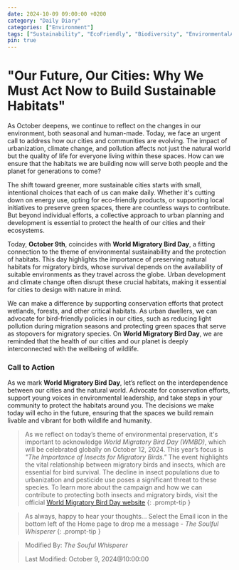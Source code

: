```yaml
---
date: 2024-10-09 09:00:00 +0200
category: "Daily Diary"
categories: ["Environment"]
tags: ["Sustainability", "EcoFriendly", "Biodiversity", "EnvironmentalAwareness", "HabitatProtection", "WorldMigratoryBirdDay", "YouthForThePlanet"]
pin: true
---
```


# "Our Future, Our Cities: Why We Must Act Now to Build Sustainable Habitats"

As October deepens, we continue to reflect on the changes in our environment, both seasonal and human-made. Today, we face an urgent call to address how our cities and communities are evolving. The impact of urbanization, climate change, and pollution affects not just the natural world but the quality of life for everyone living within these spaces. How can we ensure that the habitats we are building now will serve both people and the planet for generations to come?

The shift toward greener, more sustainable cities starts with small, intentional choices that each of us can make daily. Whether it's cutting down on energy use, opting for eco-friendly products, or supporting local initiatives to preserve green spaces, there are countless ways to contribute. But beyond individual efforts, a collective approach to urban planning and development is essential to protect the health of our cities and their ecosystems.

Today, **October 9th**, coincides with **World Migratory Bird Day**, a fitting connection to the theme of environmental sustainability and the protection of habitats. This day highlights the importance of preserving natural habitats for migratory birds, whose survival depends on the availability of suitable environments as they travel across the globe. Urban development and climate change often disrupt these crucial habitats, making it essential for cities to design with nature in mind.

We can make a difference by supporting conservation efforts that protect wetlands, forests, and other critical habitats. As urban dwellers, we can advocate for bird-friendly policies in our cities, such as reducing light pollution during migration seasons and protecting green spaces that serve as stopovers for migratory species. On **World Migratory Bird Day**, we are reminded that the health of our cities and our planet is deeply interconnected with the wellbeing of wildlife.

### Call to Action

As we mark **World Migratory Bird Day**, let’s reflect on the interdependence between our cities and the natural world. Advocate for conservation efforts, support young voices in environmental leadership, and take steps in your community to protect the habitats around you. The decisions we make today will echo in the future, ensuring that the spaces we build remain livable and vibrant for both wildlife and humanity.

>As we reflect on today’s theme of environmental preservation, it's important to acknowledge *World Migratory Bird Day (WMBD)*, which will be celebrated globally on October 12, 2024. This year’s focus is *"The Importance of Insects for Migratory Birds."* The event highlights the vital relationship between migratory birds and insects, which are essential for bird survival. The decline in insect populations due to urbanization and pesticide use poses a significant threat to these species.
>To learn more about the campaign and how we can contribute to protecting both insects and migratory birds, visit the official [World Migratory Bird Day website](https://www.worldmigratorybirdday.org)
{: .prompt-tip }

> As always, happy to hear your thoughts... Select the Email icon in the bottom left of the Home page to drop me a message - _The Soulful Whisperer_
{: .prompt-tip }

>
> Modified By: _The Souful Whisperer_ 
> 
> Last Modified: October 9, 2024@10:00:00
